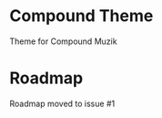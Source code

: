 Compound Theme
==============

Theme for Compound Muzik 

Roadmap
=========

Roadmap moved to issue #1
